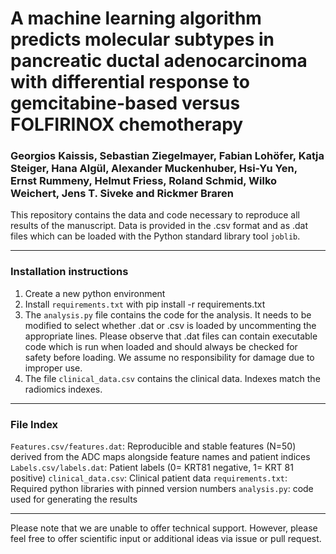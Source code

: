 # A machine learning algorithm predicts molecular subtypes in pancreatic ductal adenocarcinoma with differential response to gemcitabine-based versus FOLFIRINOX chemotherapy

### Georgios Kaissis, Sebastian Ziegelmayer, Fabian Lohöfer, Katja Steiger, Hana Algül, Alexander Muckenhuber, Hsi-Yu Yen, Ernst Rummeny, Helmut Friess, Roland Schmid, Wilko Weichert, Jens T. Siveke and Rickmer Braren

This repository contains the data and code necessary to reproduce all results of the manuscript. Data is provided in the .csv format and as .dat files which can be loaded with the Python standard library tool ```joblib```.

---
### Installation instructions

1. Create a new python environment
2. Install ```requirements.txt``` with pip install -r requirements.txt
3. The ```analysis.py``` file contains the code for the analysis. It needs to be modified to select whether .dat or .csv is loaded by uncommenting the appropriate lines. Please observe that .dat files can contain executable code which is run when loaded and should always be checked for safety before loading. We assume no responsibility for damage due to improper use.
4. The file ```clinical_data.csv``` contains the clinical data. Indexes match the radiomics indexes.

---
### File Index

```Features.csv/features.dat```: Reproducible and stable features (N=50) derived from the ADC maps alongside feature names and patient indices
```Labels.csv/labels.dat```: Patient labels (0= KRT81 negative, 1= KRT 81 positive)
```clinical_data.csv```: Clinical patient data
```requirements.txt```: Required python libraries with pinned version numbers
```analysis.py```: code used for generating the results

---
Please note that we are unable to offer technical support. However, please feel free to offer scientific input or additional ideas via issue or pull request.
